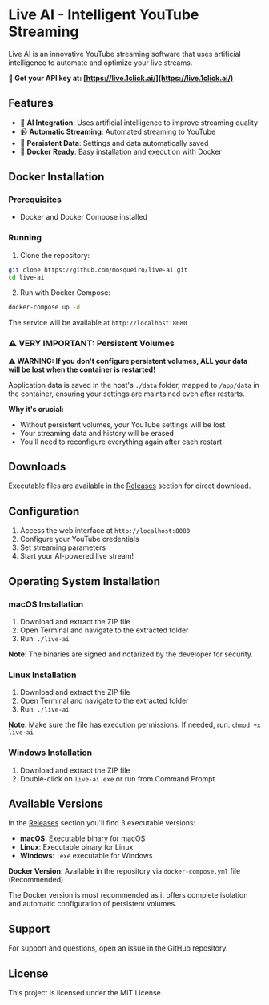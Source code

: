 # Live AI - Intelligent YouTube Streaming

Live AI is an innovative YouTube streaming software that uses artificial intelligence to automate and optimize your live streams.

**🔑 Get your API key at: [https://live.1click.ai/](https://live.1click.ai/)**

## Features

- 🤖 **AI Integration**: Uses artificial intelligence to improve streaming quality
- 📹 **Automatic Streaming**: Automated streaming to YouTube
- 💾 **Persistent Data**: Settings and data automatically saved
- 🐳 **Docker Ready**: Easy installation and execution with Docker

## Docker Installation

### Prerequisites

- Docker and Docker Compose installed

### Running

1. Clone the repository:

```bash
git clone https://github.com/mosqueiro/live-ai.git
cd live-ai
```

2. Run with Docker Compose:

```bash
docker-compose up -d
```

The service will be available at `http://localhost:8080`

### ⚠️ **VERY IMPORTANT: Persistent Volumes**

**⚠️ WARNING: If you don't configure persistent volumes, ALL your data will be lost when the container is restarted!**

Application data is saved in the host's `./data` folder, mapped to `/app/data` in the container, ensuring your settings are maintained even after restarts.

**Why it's crucial:**

- Without persistent volumes, your YouTube settings will be lost
- Your streaming data and history will be erased
- You'll need to reconfigure everything again after each restart

## Downloads

Executable files are available in the [Releases](https://github.com/mosqueiro/live-ai/releases) section for direct download.

## Configuration

1. Access the web interface at `http://localhost:8080`
2. Configure your YouTube credentials
3. Set streaming parameters
4. Start your AI-powered live stream!

## Operating System Installation

### macOS Installation

1. Download and extract the ZIP file
2. Open Terminal and navigate to the extracted folder
3. Run: `./live-ai`

**Note**: The binaries are signed and notarized by the developer for security.

### Linux Installation

1. Download and extract the ZIP file
2. Open Terminal and navigate to the extracted folder
3. Run: `./live-ai`

**Note**: Make sure the file has execution permissions. If needed, run: `chmod +x live-ai`

### Windows Installation

1. Download and extract the ZIP file
2. Double-click on `live-ai.exe` or run from Command Prompt

## Available Versions

In the [Releases](https://github.com/mosqueiro/live-ai/releases) section you'll find 3 executable versions:

- **macOS**: Executable binary for macOS
- **Linux**: Executable binary for Linux
- **Windows**: `.exe` executable for Windows

**Docker Version**: Available in the repository via `docker-compose.yml` file (Recommended)

The Docker version is most recommended as it offers complete isolation and automatic configuration of persistent volumes.

## Support

For support and questions, open an issue in the GitHub repository.

## License

This project is licensed under the MIT License.
